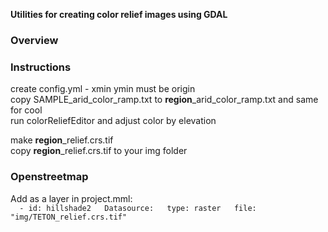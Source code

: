 **Utilities for creating color relief images using GDAL**

### Overview

### Instructions

create config.yml  -  xmin ymin must be origin  
copy SAMPLE_arid_color_ramp.txt to **region**_arid_color_ramp.txt and same for cool  
run colorReliefEditor and adjust color by elevation  

make  **region**_relief.crs.tif  
copy **region**_relief.crs.tif  to your img folder

### Openstreetmap
Add as a layer in project.mml:  
`  - id: hillshade2  
    Datasource:  
      type: raster  
      file: "img/TETON_relief.crs.tif"`

